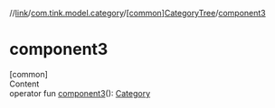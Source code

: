 //[link](../../index.md)/[com.tink.model.category](../index.md)/[[common]CategoryTree](index.md)/[component3](component3.md)



# component3  
[common]  
Content  
operator fun [component3](component3.md)(): [Category](../[common]-category/index.md)  



